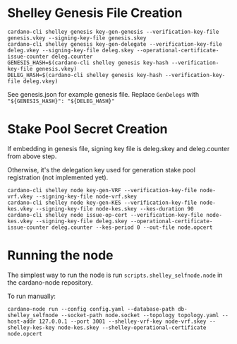 # Shelley Genesis File Creation

```
cardano-cli shelley genesis key-gen-genesis --verification-key-file genesis.vkey --signing-key-file genesis.skey
cardano-cli shelley genesis key-gen-delegate --verification-key-file deleg.vkey --signing-key-file deleg.skey --operational-certificate-issue-counter deleg.counter
GENESIS_HASH=$(cardano-cli shelley genesis key-hash --verification-key-file genesis.vkey)
DELEG_HASH=$(cardano-cli shelley genesis key-hash --verification-key-file deleg.vkey)
```

See genesis.json for example genesis file. Replace `GenDelegs` with `"${GENESIS_HASH}": "${DELEG_HASH}"`

# Stake Pool Secret Creation

If embedding in genesis file, signing key file is deleg.skey and deleg.counter from above step. 

Otherwise, it's the delegation key used for generation stake pool registration (not implemented yet).

```
cardano-cli shelley node key-gen-VRF --verification-key-file node-vrf.vkey --signing-key-file node-vrf.skey
cardano-cli shelley node key-gen-KES --verification-key-file node-kes.vkey --signing-key-file node-kes.skey --kes-duration 90
cardano-cli shelley node issue-op-cert --verification-key-file node-kes.vkey --signing-key-file deleg.skey --operational-certificate-issue-counter deleg.counter --kes-period 0 --out-file node.opcert 
```

# Running the node

The simplest way to run the node is run `scripts.shelley_selfnode.node` in the cardano-node repository.

To run manually:

```
cardano-node run --config config.yaml --database-path db-shelley_selfnode --socket-path node.socket --topology topology.yaml --host-addr 127.0.0.1 --port 3001 --shelley-vrf-key node-vrf.skey --shelley-kes-key node-kes.skey --shelley-operational-certificate node.opcert
```
